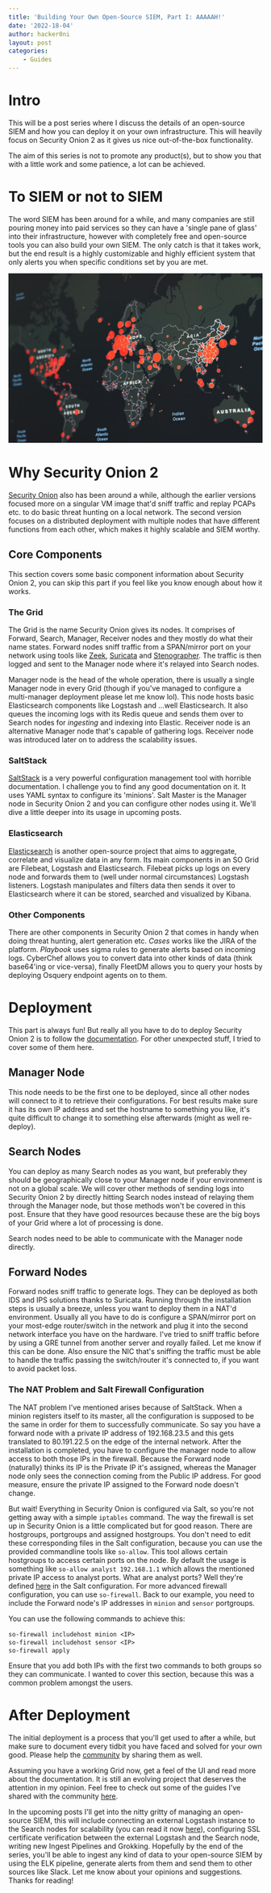 ```yaml
---
title: 'Building Your Own Open-Source SIEM, Part I: AAAAAH!'
date: '2022-18-04'
author: hacker0ni
layout: post
categories:
    - Guides
---
```


# Intro
This will be a post series where I discuss the details of an open-source SIEM and how you can deploy it on your own infrastructure. This will heavily focus on Security Onion 2 as it gives us nice out-of-the-box functionality.

The aim of this series is not to promote any product(s), but to show you that with a little work and some patience, a lot can be achieved.

# To SIEM or not to SIEM
The word SIEM has been around for a while, and many companies are still pouring money into paid services so they can have a 'single pane of glass' into their infrastructure, however with completely free and open-source tools you can also build your own SIEM. The only catch is that it takes work, but the end result is a highly customizable and highly efficient system that only alerts you when specific conditions set by you are met.

![An unironic world-map image that's somehow associated with a SIEM](/assets/img/world-map.jpg)

# Why Security Onion 2
[Security Onion](https://docs.securityonion.net/en/2.3/about.html) also has been around a while, although the earlier versions focused more on a singular VM image that'd sniff traffic and replay PCAPs etc. to do basic threat hunting on a local network. The second version focuses on a distributed deployment with multiple nodes that have different functions from each other, which makes it highly scalable and SIEM worthy.

## Core Components
This section covers some basic component information about Security Onion 2, you can skip this part if you feel like you know enough about how it works.

### The Grid
The Grid is the name Security Onion gives its nodes. It comprises of Forward, Search, Manager, Receiver nodes and they mostly do what their name states. Forward nodes sniff traffic from a SPAN/mirror port on your network using tools like [Zeek](https://zeek.org/), [Suricata](https://suricata.io/) and [Stenographer](https://github.com/google/stenographer). The traffic is then logged and sent to the Manager node where it's relayed into Search nodes.

Manager node is the head of the whole operation, there is usually a single Manager node in every Grid (though if you've managed to configure a multi-manager deployment please let me know lol). This node hosts basic Elasticsearch components like Logstash and ...well Elasticsearch. It also queues the incoming logs with its Redis queue and sends them over to Search nodes for *ingesting* and indexing into Elastic. Receiver node is an alternative Manager node that's capable of gathering logs. Receiver node was introduced later on to address the scalability issues.

### SaltStack
[SaltStack](https://saltproject.io/) is a very powerful configuration management tool with horrible documentation. I challenge you to find any good documentation on it. It uses YAML syntax to configure its 'minions'. Salt Master is the Manager node in Security Onion 2 and you can configure other nodes using it. We'll dive a little deeper into its usage in upcoming posts.

### Elasticsearch
[Elasticsearch](https://www.elastic.co/) is another open-source project that aims to aggregate, correlate and visualize data in any form. Its main components in an SO Grid are Filebeat, Logstash and Elasticsearch. Filebeat picks up logs on every node and forwards them to (well under normal circumstances) Logstash listeners. Logstash manipulates and filters data then sends it over to Elasticsearch where it can be stored, searched and visualized by Kibana.

### Other Components
There are other components in Security Onion 2 that comes in handy when doing threat hunting, alert generation etc. *Cases* works like the JIRA of the platform. *Playbook*  uses sigma rules to generate alerts based on incoming logs. CyberChef allows you to convert data into other kinds of data (think base64'ing or vice-versa), finally FleetDM allows you to query your hosts by deploying Osquery endpoint agents on to them.

# Deployment
This part is always fun! But really all you have to do to deploy Security Onion 2 is to follow the [documentation](https://docs.securityonion.net/en/2.3/index.html). For other unexpected stuff, I tried to cover some of them here.

## Manager Node
This node needs to be the first one to be deployed, since all other nodes will connect to it to retrieve their configurations. For best results make sure it has its own IP address and set the hostname to something you like, it's quite difficult to change it to something else afterwards (might as well re-deploy).

## Search Nodes
You can deploy as many Search nodes as you want, but preferably they should be geographically close to your Manager node if your environment is not on a global scale. We will cover other methods of sending logs into Security Onion 2 by directly hitting Search nodes instead of relaying them through the Manager node, but those methods won't be covered in this post. Ensure that they have good resources because these are the big boys of your Grid where a lot of processing is done.

Search nodes need to be able to communicate with the Manager node directly.

## Forward Nodes
Forward nodes sniff traffic to generate logs. They can be deployed as both IDS and IPS solutions thanks to Suricata. Running through the installation steps is usually a breeze, unless you want to deploy them in a NAT'd environment. Usually all you have to do is configure a SPAN/mirror port on your most-edge router/switch in the network and plug it into the second network interface you have on the hardware. I've tried to sniff traffic before by using a GRE tunnel from another server and royally failed. Let me know if this can be done. Also ensure the NIC that's sniffing the traffic must be able to handle the traffic passing the switch/router it's connected to, if you want to avoid packet loss.

### The NAT Problem and Salt Firewall Configuration
The NAT problem I've mentioned arises because of SaltStack. When a minion registers itself to its master, all the configuration is supposed to be the same in order for them to successfully communicate. So say you have a forward node with a private IP address of 192.168.23.5 and this gets translated to 80.191.22.5 on the edge of the internal network. After the installation is completed, you have to configure the manager node to allow access to both those IPs in the firewall. Because the Forward node (naturally) thinks its IP is the Private IP it's assigned, whereas the Manager node only sees the connection coming from the Public IP address. For good measure, ensure the private IP assigned to the Forward node doesn't change.

But wait! Everything in Security Onion is configured via Salt, so you're not getting away with a simple `iptables` command. The way the firewall is set up in Security Onion is a little complicated but for good reason. There are hostgroups, portgroups and assigned hostgroups. You don't need to edit these corresponding files in the Salt configuration, because you can use the provided commandline tools like `so-allow`. This tool allows certain hostgroups to access certain ports on the node. By default the usage is something like `so-allow analyst 192.168.1.1` which allows the mentioned private IP access to analyst ports. What are analyst ports? Well they're defined [here](https://github.com/Security-Onion-Solutions/securityonion/blob/master/salt/firewall/assigned_hostgroups.map.yam) in the Salt configuration. For more advanced firewall configuration, you can use `so-firewall`. Back to our example, you need to include the Forward node's IP addresses in `minion` and `sensor` portgroups.

You can use the following commands to achieve this:
```
so-firewall includehost minion <IP>
so-firewall includehost sensor <IP>
so-firewall apply
```
Ensure that you add both IPs with the first two commands to both groups so they can communicate. I wanted to cover this section, because this was a common problem amongst the users.

# After Deployment
The initial deployment is a process that you'll get used to after a while, but make sure to document every tidbit you have faced and solved for your own good. Please help the  [community](https://github.com/Security-Onion-Solutions/securityonion/discussions/) by sharing them as well.

Assuming you have a working Grid now, get a feel of the UI and read more about the documentation. It is still an evolving project that deserves the attention in my opinion. Feel free to check out some of the guides I've shared with the community [here](https://github.com/Security-Onion-Solutions/securityonion/discussions/categories/show-and-tell?discussions_q=author%3Ahacker0ni+category%3A%22Show+and+tell%22).

In the upcoming posts I'll get into the nitty gritty of managing an open-source SIEM, this will include connecting an external Logstash instance to the Search nodes for scalability (you can read it now [here](https://github.com/Security-Onion-Solutions/securityonion/discussions/5819)), configuring SSL certificate verification between the external Logstash and the Search node, writing new Ingest Pipelines and Grokking. Hopefully by the end of the series, you'll be able to ingest any kind of data to your open-source SIEM by using the ELK pipeline, generate alerts from them and send them to other sources like Slack. Let me know about your opinions and suggestions. Thanks for reading!